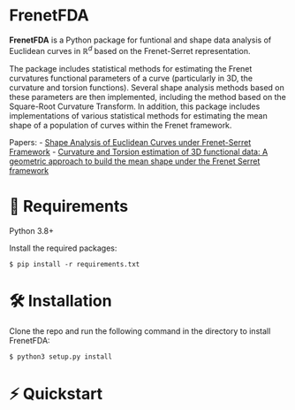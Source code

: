 <!-- ![FrenetFDA Banner](link_to_your_banner_image) -->

FrenetFDA
=========

**FrenetFDA** is a Python package for funtional and shape data analysis of Euclidean curves in $\mathbb{R}^d$ based on the Frenet-Serret representation. 

The package includes statistical methods for estimating the Frenet curvatures functional parameters of a curve (particularly in 3D, the curvature and torsion functions). 
Several shape analysis methods based on these parameters are then implemented, including the method based on the Square-Root Curvature Transform. 
In addition, this package includes implementations of various statistical methods for estimating the mean shape of a population of curves within the Frenet framework.

Papers: 
    - [Shape Analysis of Euclidean Curves under Frenet-Serret Framework](https://openaccess.thecvf.com/content/ICCV2023/papers/Chassat_Shape_Analysis_of_Euclidean_Curves_under_Frenet-Serret_Framework_ICCV_2023_paper.pdf)
    - [Curvature and Torsion estimation of 3D functional data: A geometric approach to build the mean shape under the Frenet Serret framework](https://arxiv.org/abs/2203.02398)


🔗 Requirements
===============
Python 3.8+ 

Install the required packages:

```
$ pip install -r requirements.txt
```

🛠 Installation
===============

Clone the repo and run the following command in the directory to install FrenetFDA:

```
$ python3 setup.py install
```

⚡️ Quickstart
==============






<!-- preprocessing_euclidean_curve.py

    Class: PreprocessingEuclideanCurve

    Attributs:
        - Y, N, dim, time, time_derivatives, scale_ind, L, arc_s_dot, arc_s, grid_arc_s, arc_lenght_derivatives

    Methods:
        Accessibles: 
            - compute_time_derivatives
            - compute_arc_length
            - compute_arc_length_derivatives
            - compute_Z_Gram_Schmidt
            - compute_Z_local_poly_regregression
            - raw_curvatures_extrinsic_formulas
        Non Accessibles:
            - __constrained_local_polynomial_regression
            - __get_loc_param
            - __GramSchmidt


preprocessing_Frenet_path.py

    Class: PreprocessingFrenetPath

    Attributs:

    Methods:
        Accessibles:
            - raw_curvatures_approx_Frenet_ODE
            - raw_curvatures_local_approx_Frenet_ODE
            - 
        Non Accessibles:
            - __compute_sort_unique_val

    
smoothing_utils.py

    Functions:
        - kernel
        - adaptive_kernel
        - local_polynomial_smoothing
        - compute_weight_neighbors_local_smoothing


iek_filter_smoother_Frenet_state.py

    Class: IEKFilterSmootherFrenetState 

    Attributs:
        - n, dim_g, Sigma, W, gamma, P0, P, C, Q, X, Z, U, list_U, K_pts, F, A, H, L,
        - pred_Z, pred_gamma, pred_P, pred_C, track_Z, track_X, track_Q, track_gamma, track_P
        - smooth_Z, smooth_X, smooth_P_dble, smooth_P, smooth_P_full
    
    Methods:
        Accessibles:
            - tracking
            - smoothing

        Non Accessibles:
            - __propagation_Z
            - __propagation_gamma
            - __propagation_P
            - __propagation_C
            - __propagation_U
            - __predict
            - __update
            - __compute_full_P_smooth -->
            